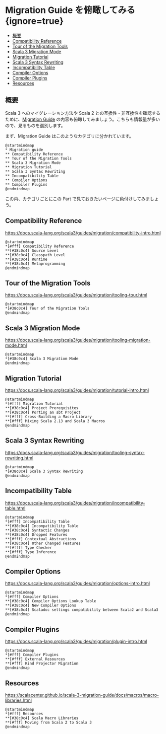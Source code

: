 # Migration Guide を俯瞰してみる {ignore=true}

<!-- @import "[TOC]" {cmd="toc" depthFrom=1 depthTo=6 orderedList=false} -->

<!-- code_chunk_output -->

- [概要](#概要)
- [Compatibility Reference](#compatibility-reference)
- [Tour of the Migration Tools](#tour-of-the-migration-tools)
- [Scala 3 Migration Mode](#scala-3-migration-mode)
- [Migration Tutorial](#migration-tutorial)
- [Scala 3 Syntax Rewriting](#scala-3-syntax-rewriting)
- [Incompatibility Table](#incompatibility-table)
- [Compiler Options](#compiler-options)
- [Compiler Plugins](#compiler-plugins)
- [Resources](#resources)

<!-- /code_chunk_output -->

## 概要

Scala 3 へのマイグレーション方法や Scala 2 との互換性・非互換性を確認するために、[Migration Guide](https://docs.scala-lang.org/scala3/guides/migration/compatibility-intro.html) の内容も俯瞰してみましょう。こちらも情報量が多いので、見るものを選別します。

まず、Migration Guide はこのようなカテゴリに分かれています。

```plantuml
@startmindmap
* Migration guide
** Compatibility Reference
** Tour of the Migration Tools
** Scala 3 Migration Mode
** Migration Tutorial
** Scala 3 Syntax Rewriting
** Incompatibility Table
** Compiler Options
** Compiler Plugins
@endmindmap
```

この内、カテゴリごとにこの Part で見ておきたいページに色付けしてみましょう。

## Compatibility Reference

https://docs.scala-lang.org/scala3/guides/migration/compatibility-intro.html

```plantuml
@startmindmap
*[#fff] Compatibility Reference
**[#38c0c4] Source Level
**[#38c0c4] Classpath Level
**[#38c0c4] Runtime
**[#38c0c4] Metaprogramming
@endmindmap
```

## Tour of the Migration Tools

https://docs.scala-lang.org/scala3/guides/migration/tooling-tour.html


```plantuml
@startmindmap
*[#38c0c4] Tour of the Migration Tools
@endmindmap
```

## Scala 3 Migration Mode

https://docs.scala-lang.org/scala3/guides/migration/tooling-migration-mode.html


```plantuml
@startmindmap
*[#38c0c4] Scala 3 Migration Mode
@endmindmap
```

## Migration Tutorial

https://docs.scala-lang.org/scala3/guides/migration/tutorial-intro.html


```plantuml
@startmindmap
*[#fff] Migration Tutorial
**[#38c0c4] Project Prerequisites
**[#38c0c4] Porting an sbt Project
**[#fff] Cross-Building a Macro Library
**[#fff] Mixing Scala 2.13 and Scala 3 Macros
@endmindmap
```

## Scala 3 Syntax Rewriting

https://docs.scala-lang.org/scala3/guides/migration/tooling-syntax-rewriting.html

```plantuml
@startmindmap
*[#38c0c4] Scala 3 Syntax Rewriting
@endmindmap
```

## Incompatibility Table

https://docs.scala-lang.org/scala3/guides/migration/incompatibility-table.html

```plantuml
@startmindmap
*[#fff] Incompatibility Table
**[#38c0c4] Incompatibility Table
**[#38c0c4] Syntactic Changes
**[#38c0c4] Dropped Features
**[#fff] Contextual Abstractions
**[#38c0c4] Other Changed Features
**[#fff] Type Checker
**[#fff] Type Inference
@endmindmap
```

## Compiler Options

https://docs.scala-lang.org/scala3/guides/migration/options-intro.html


```plantuml
@startmindmap
*[#fff] Compiler Options
**[#38c0c4] Compiler Options Lookup Table
**[#38c0c4] New Compiler Options
**[#38c0c4] Scaladoc settings compatibility between Scala2 and Scala3
@endmindmap
```

## Compiler Plugins

https://docs.scala-lang.org/scala3/guides/migration/plugin-intro.html

```plantuml
@startmindmap
*[#fff] Compiler Plugins
**[#fff] External Resources
**[#fff] Kind Projector Migration
@endmindmap
```

## Resources

https://scalacenter.github.io/scala-3-migration-guide/docs/macros/macro-libraries.html

```plantuml
@startmindmap
*[#fff] Resources
**[#38c0c4] Scala Macro Libraries
**[#fff] Moving from Scala 2 to Scala 3
@endmindmap
```